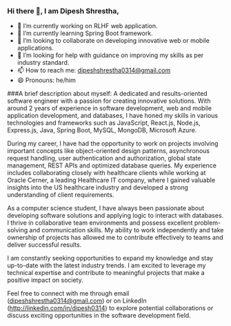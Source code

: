### Hi there 👋, I am Dipesh Shrestha,

<!--
**dipeshshresthaofficial/dipeshshresthaofficial** is a ✨ _special_ ✨ repository because its `README.md` (this file) appears on your GitHub profile. -->

- 🔭 I’m currently working on RLHF web application.
- 🌱 I’m currently learning Spring Boot framework.
- 👯 I’m looking to collaborate on developing innovative web or mobile applications.
- 🤔 I’m looking for help with guidance on improving my skills as per industry standard.
- 📫 How to reach me: dipeshshrestha0314@gmail.com
- 😄 Pronouns: he/him

###A brief description about myself:
A dedicated and results-oriented software engineer with a passion for creating innovative solutions. With around 2 years of experience in software development, web and mobile application development, and databases, I have honed my skills in various technologies and frameworks such as JavaScript, React.js, Node.js, Express.js, Java, Spring Boot, MySQL, MongoDB, Microsoft Azure.

During my career, I have had the opportunity to work on projects involving important concepts like object-oriented design patterns, asynchronous request handling, user authentication and authorization, global state management, REST APIs and optimized database queries. My experience includes collaborating closely with healthcare clients while working at Oracle Cerner, a leading Healthcare IT company, where I gained valuable insights into the US healthcare industry and developed a strong understanding of client requirements.

As a computer science student, I have always been passionate about developing software solutions and applying logic to interact with databases. I thrive in collaborative team environments and possess excellent problem-solving and communication skills. My ability to work independently and take ownership of projects has allowed me to contribute effectively to teams and deliver successful results.

I am constantly seeking opportunities to expand my knowledge and stay up-to-date with the latest industry trends. I am excited to leverage my technical expertise and contribute to meaningful projects that make a positive impact on society.

Feel free to connect with me through email (dipeshshrestha0314@gmail.com) or on LinkedIn (http://linkedin.com/in/dipesh0314) to explore potential collaborations or discuss exciting opportunities in the software development field.
